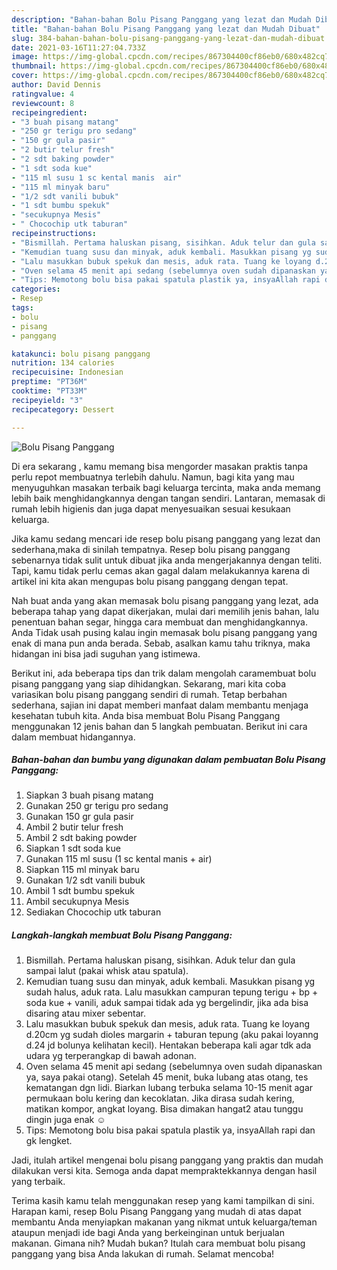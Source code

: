 ```yaml
---
description: "Bahan-bahan Bolu Pisang Panggang yang lezat dan Mudah Dibuat"
title: "Bahan-bahan Bolu Pisang Panggang yang lezat dan Mudah Dibuat"
slug: 384-bahan-bahan-bolu-pisang-panggang-yang-lezat-dan-mudah-dibuat
date: 2021-03-16T11:27:04.733Z
image: https://img-global.cpcdn.com/recipes/867304400cf86eb0/680x482cq70/bolu-pisang-panggang-foto-resep-utama.jpg
thumbnail: https://img-global.cpcdn.com/recipes/867304400cf86eb0/680x482cq70/bolu-pisang-panggang-foto-resep-utama.jpg
cover: https://img-global.cpcdn.com/recipes/867304400cf86eb0/680x482cq70/bolu-pisang-panggang-foto-resep-utama.jpg
author: David Dennis
ratingvalue: 4
reviewcount: 8
recipeingredient:
- "3 buah pisang matang"
- "250 gr terigu pro sedang"
- "150 gr gula pasir"
- "2 butir telur fresh"
- "2 sdt baking powder"
- "1 sdt soda kue"
- "115 ml susu 1 sc kental manis  air"
- "115 ml minyak baru"
- "1/2 sdt vanili bubuk"
- "1 sdt bumbu spekuk"
- "secukupnya Mesis"
- " Chocochip utk taburan"
recipeinstructions:
- "Bismillah. Pertama haluskan pisang, sisihkan. Aduk telur dan gula sampai lalut (pakai whisk atau spatula)."
- "Kemudian tuang susu dan minyak, aduk kembali. Masukkan pisang yg sudah halus, aduk rata. Lalu masukkan campuran tepung terigu + bp + soda kue + vanili, aduk sampai tidak ada yg bergelindir, jika ada bisa disaring atau mixer sebentar."
- "Lalu masukkan bubuk spekuk dan mesis, aduk rata. Tuang ke loyang d.20cm yg sudah dioles margarin + taburan tepung (aku pakai loyanng d.24 jd bolunya kelihatan kecil). Hentakan beberapa kali agar tdk ada udara yg terperangkap di bawah adonan."
- "Oven selama 45 menit api sedang (sebelumnya oven sudah dipanaskan ya, saya pakai otang). Setelah 45 menit, buka lubang atas otang, tes kematangan dgn lidi. Biarkan lubang terbuka selama 10-15 menit agar permukaan bolu kering dan kecoklatan. Jika dirasa sudah kering, matikan kompor, angkat loyang. Bisa dimakan hangat2 atau tunggu dingin juga enak ☺"
- "Tips: Memotong bolu bisa pakai spatula plastik ya, insyaAllah rapi dan gk lengket."
categories:
- Resep
tags:
- bolu
- pisang
- panggang

katakunci: bolu pisang panggang 
nutrition: 134 calories
recipecuisine: Indonesian
preptime: "PT36M"
cooktime: "PT33M"
recipeyield: "3"
recipecategory: Dessert

---
```



![Bolu Pisang Panggang](https://img-global.cpcdn.com/recipes/867304400cf86eb0/680x482cq70/bolu-pisang-panggang-foto-resep-utama.jpg)

Di era  sekarang , kamu memang bisa mengorder masakan praktis tanpa perlu repot membuatnya terlebih dahulu. Namun, bagi kita yang mau menyuguhkan masakan terbaik bagi keluarga tercinta, maka anda memang lebih baik menghidangkannya dengan tangan sendiri. Lantaran, memasak di rumah lebih higienis dan juga dapat menyesuaikan sesuai kesukaan keluarga.

Jika kamu sedang mencari ide resep bolu pisang panggang yang lezat dan sederhana,maka di sinilah tempatnya. Resep bolu pisang panggang  sebenarnya tidak sulit untuk dibuat jika anda mengerjakannya dengan teliti. Tapi, kamu tidak perlu cemas akan gagal dalam melakukannya 
karena di artikel ini kita akan mengupas bolu pisang panggang dengan tepat.  



Nah buat anda yang akan memasak bolu pisang panggang yang lezat, ada beberapa tahap yang dapat dikerjakan, mulai dari memilih jenis bahan, lalu penentuan bahan segar, hingga cara membuat dan menghidangkannya. Anda Tidak usah pusing kalau ingin memasak bolu pisang panggang yang enak di mana pun anda berada. Sebab, asalkan kamu  tahu triknya, maka hidangan ini bisa jadi suguhan yang istimewa.

Berikut ini, ada beberapa tips dan trik dalam mengolah caramembuat bolu pisang panggang yang siap dihidangkan. Sekarang, mari kita coba variasikan bolu pisang panggang sendiri di rumah. Tetap berbahan sederhana, sajian ini dapat memberi manfaat dalam membantu menjaga kesehatan tubuh kita. Anda bisa membuat Bolu Pisang Panggang menggunakan 12 jenis bahan dan 5 langkah pembuatan. Berikut ini cara dalam membuat hidangannya.

<!--inarticleads1-->

##### Bahan-bahan dan bumbu yang digunakan dalam pembuatan Bolu Pisang Panggang:

1. Siapkan 3 buah pisang matang
1. Gunakan 250 gr terigu pro sedang
1. Gunakan 150 gr gula pasir
1. Ambil 2 butir telur fresh
1. Ambil 2 sdt baking powder
1. Siapkan 1 sdt soda kue
1. Gunakan 115 ml susu (1 sc kental manis + air)
1. Siapkan 115 ml minyak baru
1. Gunakan 1/2 sdt vanili bubuk
1. Ambil 1 sdt bumbu spekuk
1. Ambil secukupnya Mesis
1. Sediakan  Chocochip utk taburan




<!--inarticleads2-->

##### Langkah-langkah membuat Bolu Pisang Panggang:

1. Bismillah. Pertama haluskan pisang, sisihkan. Aduk telur dan gula sampai lalut (pakai whisk atau spatula).
1. Kemudian tuang susu dan minyak, aduk kembali. Masukkan pisang yg sudah halus, aduk rata. Lalu masukkan campuran tepung terigu + bp + soda kue + vanili, aduk sampai tidak ada yg bergelindir, jika ada bisa disaring atau mixer sebentar.
1. Lalu masukkan bubuk spekuk dan mesis, aduk rata. Tuang ke loyang d.20cm yg sudah dioles margarin + taburan tepung (aku pakai loyanng d.24 jd bolunya kelihatan kecil). Hentakan beberapa kali agar tdk ada udara yg terperangkap di bawah adonan.
1. Oven selama 45 menit api sedang (sebelumnya oven sudah dipanaskan ya, saya pakai otang). Setelah 45 menit, buka lubang atas otang, tes kematangan dgn lidi. Biarkan lubang terbuka selama 10-15 menit agar permukaan bolu kering dan kecoklatan. Jika dirasa sudah kering, matikan kompor, angkat loyang. Bisa dimakan hangat2 atau tunggu dingin juga enak ☺
1. Tips: Memotong bolu bisa pakai spatula plastik ya, insyaAllah rapi dan gk lengket.




Jadi, itulah artikel mengenai  bolu pisang panggang  yang praktis dan mudah dilakukan versi kita. Semoga anda dapat mempraktekkannya dengan hasil yang terbaik. 

Terima kasih kamu telah menggunakan resep yang kami tampilkan di sini. Harapan kami, resep  Bolu Pisang Panggang yang mudah di atas dapat membantu Anda menyiapkan makanan yang nikmat untuk keluarga/teman ataupun menjadi ide bagi Anda yang berkeinginan untuk berjualan makanan. Gimana nih? Mudah bukan? Itulah cara membuat bolu pisang panggang yang bisa Anda lakukan di rumah. Selamat mencoba!

